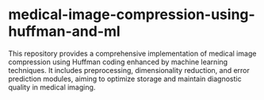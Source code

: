 # medical-image-compression-using-huffman-and-ml
 This repository provides a comprehensive implementation of medical image compression using Huffman coding enhanced by machine learning techniques. It includes preprocessing, dimensionality reduction, and error prediction modules, aiming to optimize storage and maintain diagnostic quality in medical imaging.

